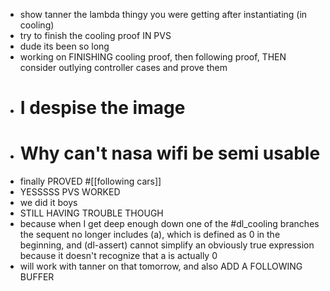- show tanner the lambda thingy you were getting after instantiating (in cooling)
- try to finish the cooling proof IN PVS
- dude its been so long
- working on FINISHING cooling proof, then following proof, THEN consider outlying controller cases and prove them
- # I despise the image
- # Why can't nasa wifi be semi usable
- finally PROVED #[[following cars]]
- YESSSSS PVS WORKED
- we did it boys
- STILL HAVING TROUBLE THOUGH
- because when I get deep enough down one of the #dl_cooling branches the sequent no longer includes (a), which is defined as 0 in the beginning, and (dl-assert) cannot simplify an obviously true expression because it doesn't recognize that a is actually 0
- will work with tanner on that tomorrow, and also ADD A FOLLOWING BUFFER
